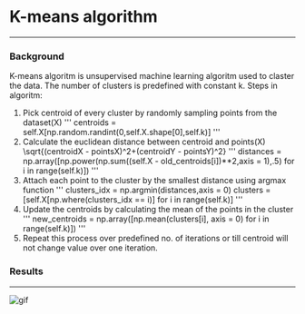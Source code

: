# K-means algorithm
------------
### Background 
K-means algoritm is unsupervised machine learning algoritm used to claster the data. The number of clusters is predefined with constant k. Steps in algoritm: 
1) Pick centroid of every cluster by randomly sampling points from the dataset(X)
'''
centroids = self.X[np.random.randint(0,self.X.shape[0],self.k)]
'''
2) Calculate the euclidean distance between centroid and points(X) \sqrt{(centroidX - pointsX)^2+(centroidY - pointsY)^2}
   '''
   distances = np.array([np.power(np.sum((self.X - old_centroids[i])**2,axis = 1),.5) for i in range(self.k)])
   '''
3) Attach each point to the cluster by the smallest distance using argmax function
   '''
   clusters_idx = np.argmin(distances,axis = 0)
   clusters = [self.X[np.where(clusters_idx == i)] for i in range(self.k)]
   '''
4) Update the centroids by calculating the mean of the points in the cluster
   '''
   new_centroids = np.array([np.mean(clusters[i], axis = 0) for i in range(self.k)])
   '''
5) Repeat this process over predefined no. of iterations or till centroid will not change value over one iteration.

### Results
------
![gif](https://github.com/maciejbalawejder/MLalgorithms-collection/blob/main/K-means/mygif.gif)
